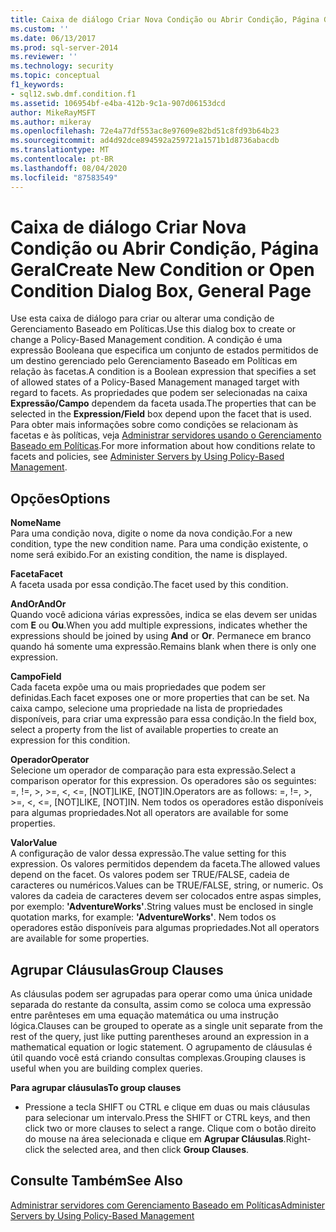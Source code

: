 ```yaml
---
title: Caixa de diálogo Criar Nova Condição ou Abrir Condição, Página Geral | Microsoft Docs
ms.custom: ''
ms.date: 06/13/2017
ms.prod: sql-server-2014
ms.reviewer: ''
ms.technology: security
ms.topic: conceptual
f1_keywords:
- sql12.swb.dmf.condition.f1
ms.assetid: 106954bf-e4ba-412b-9c1a-907d06153dcd
author: MikeRayMSFT
ms.author: mikeray
ms.openlocfilehash: 72e4a77df553ac8e97609e82bd51c8fd93b64b23
ms.sourcegitcommit: ad4d92dce894592a259721a1571b1d8736abacdb
ms.translationtype: MT
ms.contentlocale: pt-BR
ms.lasthandoff: 08/04/2020
ms.locfileid: "87583549"
---
```

# <a name="create-new-condition-or-open-condition-dialog-box-general-page"></a><span data-ttu-id="3495a-102">Caixa de diálogo Criar Nova Condição ou Abrir Condição, Página Geral</span><span class="sxs-lookup"><span data-stu-id="3495a-102">Create New Condition or Open Condition Dialog Box, General Page</span></span>
  <span data-ttu-id="3495a-103">Use esta caixa de diálogo para criar ou alterar uma condição de Gerenciamento Baseado em Políticas.</span><span class="sxs-lookup"><span data-stu-id="3495a-103">Use this dialog box to create or change a Policy-Based Management condition.</span></span> <span data-ttu-id="3495a-104">A condição é uma expressão Booleana que especifica um conjunto de estados permitidos de um destino gerenciado pelo Gerenciamento Baseado em Políticas em relação às facetas.</span><span class="sxs-lookup"><span data-stu-id="3495a-104">A condition is a Boolean expression that specifies a set of allowed states of a Policy-Based Management managed target with regard to facets.</span></span> <span data-ttu-id="3495a-105">As propriedades que podem ser selecionadas na caixa **Expressão/Campo** dependem da faceta usada.</span><span class="sxs-lookup"><span data-stu-id="3495a-105">The properties that can be selected in the **Expression/Field** box depend upon the facet that is used.</span></span> <span data-ttu-id="3495a-106">Para obter mais informações sobre como condições se relacionam às facetas e às políticas, veja [Administrar servidores usando o Gerenciamento Baseado em Políticas](administer-servers-by-using-policy-based-management.md).</span><span class="sxs-lookup"><span data-stu-id="3495a-106">For more information about how conditions relate to facets and policies, see [Administer Servers by Using Policy-Based Management](administer-servers-by-using-policy-based-management.md).</span></span>  
  
## <a name="options"></a><span data-ttu-id="3495a-107">Opções</span><span class="sxs-lookup"><span data-stu-id="3495a-107">Options</span></span>  
 <span data-ttu-id="3495a-108">**Nome**</span><span class="sxs-lookup"><span data-stu-id="3495a-108">**Name**</span></span>  
 <span data-ttu-id="3495a-109">Para uma condição nova, digite o nome da nova condição.</span><span class="sxs-lookup"><span data-stu-id="3495a-109">For a new condition, type the new condition name.</span></span> <span data-ttu-id="3495a-110">Para uma condição existente, o nome será exibido.</span><span class="sxs-lookup"><span data-stu-id="3495a-110">For an existing condition, the name is displayed.</span></span>  
  
 <span data-ttu-id="3495a-111">**Faceta**</span><span class="sxs-lookup"><span data-stu-id="3495a-111">**Facet**</span></span>  
 <span data-ttu-id="3495a-112">A faceta usada por essa condição.</span><span class="sxs-lookup"><span data-stu-id="3495a-112">The facet used by this condition.</span></span>  
  
 <span data-ttu-id="3495a-113">**AndOr**</span><span class="sxs-lookup"><span data-stu-id="3495a-113">**AndOr**</span></span>  
 <span data-ttu-id="3495a-114">Quando você adiciona várias expressões, indica se elas devem ser unidas com **E** ou **Ou**.</span><span class="sxs-lookup"><span data-stu-id="3495a-114">When you add multiple expressions, indicates whether the expressions should be joined by using **And** or **Or**.</span></span> <span data-ttu-id="3495a-115">Permanece em branco quando há somente uma expressão.</span><span class="sxs-lookup"><span data-stu-id="3495a-115">Remains blank when there is only one expression.</span></span>  
  
 <span data-ttu-id="3495a-116">**Campo**</span><span class="sxs-lookup"><span data-stu-id="3495a-116">**Field**</span></span>  
 <span data-ttu-id="3495a-117">Cada faceta expõe uma ou mais propriedades que podem ser definidas.</span><span class="sxs-lookup"><span data-stu-id="3495a-117">Each facet exposes one or more properties that can be set.</span></span> <span data-ttu-id="3495a-118">Na caixa campo, selecione uma propriedade na lista de propriedades disponíveis, para criar uma expressão para essa condição.</span><span class="sxs-lookup"><span data-stu-id="3495a-118">In the field box, select a property from the list of available properties to create an expression for this condition.</span></span>  
  
 <span data-ttu-id="3495a-119">**Operador**</span><span class="sxs-lookup"><span data-stu-id="3495a-119">**Operator**</span></span>  
 <span data-ttu-id="3495a-120">Selecione um operador de comparação para esta expressão.</span><span class="sxs-lookup"><span data-stu-id="3495a-120">Select a comparison operator for this expression.</span></span> <span data-ttu-id="3495a-121">Os operadores são os seguintes: =, !=, >, >=, <, <=, [NOT]LIKE, [NOT]IN.</span><span class="sxs-lookup"><span data-stu-id="3495a-121">Operators are as follows: =, !=, >, >=, <, <=, [NOT]LIKE, [NOT]IN.</span></span> <span data-ttu-id="3495a-122">Nem todos os operadores estão disponíveis para algumas propriedades.</span><span class="sxs-lookup"><span data-stu-id="3495a-122">Not all operators are available for some properties.</span></span>  
  
 <span data-ttu-id="3495a-123">**Valor**</span><span class="sxs-lookup"><span data-stu-id="3495a-123">**Value**</span></span>  
 <span data-ttu-id="3495a-124">A configuração de valor dessa expressão.</span><span class="sxs-lookup"><span data-stu-id="3495a-124">The value setting for this expression.</span></span> <span data-ttu-id="3495a-125">Os valores permitidos dependem da faceta.</span><span class="sxs-lookup"><span data-stu-id="3495a-125">The allowed values depend on the facet.</span></span> <span data-ttu-id="3495a-126">Os valores podem ser TRUE/FALSE, cadeia de caracteres ou numéricos.</span><span class="sxs-lookup"><span data-stu-id="3495a-126">Values can be TRUE/FALSE, string, or numeric.</span></span> <span data-ttu-id="3495a-127">Os valores da cadeia de caracteres devem ser colocados entre aspas simples, por exemplo: **'AdventureWorks'**.</span><span class="sxs-lookup"><span data-stu-id="3495a-127">String values must be enclosed in single quotation marks, for example: **'AdventureWorks'**.</span></span> <span data-ttu-id="3495a-128">Nem todos os operadores estão disponíveis para algumas propriedades.</span><span class="sxs-lookup"><span data-stu-id="3495a-128">Not all operators are available for some properties.</span></span>  
  
## <a name="group-clauses"></a><span data-ttu-id="3495a-129">Agrupar Cláusulas</span><span class="sxs-lookup"><span data-stu-id="3495a-129">Group Clauses</span></span>  
 <span data-ttu-id="3495a-130">As cláusulas podem ser agrupadas para operar como uma única unidade separada do restante da consulta, assim como se coloca uma expressão entre parênteses em uma equação matemática ou uma instrução lógica.</span><span class="sxs-lookup"><span data-stu-id="3495a-130">Clauses can be grouped to operate as a single unit separate from the rest of the query, just like putting parentheses around an expression in a mathematical equation or logic statement.</span></span> <span data-ttu-id="3495a-131">O agrupamento de cláusulas é útil quando você está criando consultas complexas.</span><span class="sxs-lookup"><span data-stu-id="3495a-131">Grouping clauses is useful when you are building complex queries.</span></span>  
  
 <span data-ttu-id="3495a-132">**Para agrupar cláusulas**</span><span class="sxs-lookup"><span data-stu-id="3495a-132">**To group clauses**</span></span>  
  
-   <span data-ttu-id="3495a-133">Pressione a tecla SHIFT ou CTRL e clique em duas ou mais cláusulas para selecionar um intervalo.</span><span class="sxs-lookup"><span data-stu-id="3495a-133">Press the SHIFT or CTRL keys, and then click two or more clauses to select a range.</span></span> <span data-ttu-id="3495a-134">Clique com o botão direito do mouse na área selecionada e clique em **Agrupar Cláusulas**.</span><span class="sxs-lookup"><span data-stu-id="3495a-134">Right-click the selected area, and then click **Group Clauses**.</span></span>  
  
## <a name="see-also"></a><span data-ttu-id="3495a-135">Consulte Também</span><span class="sxs-lookup"><span data-stu-id="3495a-135">See Also</span></span>  
 [<span data-ttu-id="3495a-136">Administrar servidores com Gerenciamento Baseado em Políticas</span><span class="sxs-lookup"><span data-stu-id="3495a-136">Administer Servers by Using Policy-Based Management</span></span>](administer-servers-by-using-policy-based-management.md)  
  
  
